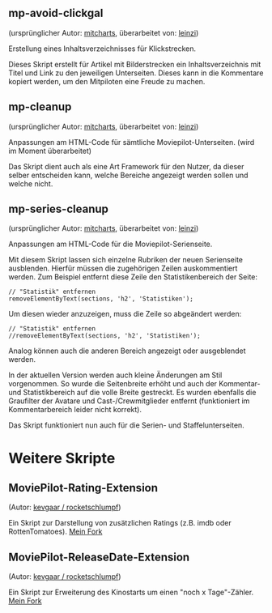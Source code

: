 ## mp-avoid-clickgal
(ursprünglicher Autor: [mitcharts](https://github.com/mitcharts), überarbeitet von: [leinzi](https://github.com/Leinzi))

Erstellung eines Inhaltsverzeichnisses für Klickstrecken.

Dieses Skript erstellt für Artikel mit Bilderstrecken ein Inhaltsverzeichnis mit Titel und Link zu den jeweiligen Unterseiten. Dieses kann in die Kommentare kopiert werden, um den Mitpiloten eine Freude zu machen.

## mp-cleanup
(ursprünglicher Autor: [mitcharts](https://github.com/mitcharts), überarbeitet von: [leinzi](https://github.com/Leinzi))

Anpassungen am HTML-Code für sämtliche Moviepilot-Unterseiten. (wird im Moment überarbeitet)

Das Skript dient auch als eine Art Framework für den Nutzer, da dieser selber entscheiden kann, welche Bereiche angezeigt werden sollen und welche nicht.

## mp-series-cleanup
(ursprünglicher Autor: [mitcharts](https://github.com/mitcharts), überarbeitet von: [leinzi](https://github.com/Leinzi))

Anpassungen am HTML-Code für die Moviepilot-Serienseite.

Mit diesem Skript lassen sich einzelne Rubriken der neuen Serienseite ausblenden. Hierfür müssen die zugehörigen Zeilen auskommentiert werden. Zum Beispiel entfernt diese Zeile den Statistikenbereich der Seite:
```
// "Statistik" entfernen
removeElementByText(sections, 'h2', 'Statistiken');
```

Um diesen wieder anzuzeigen, muss die Zeile so abgeändert werden:
```
// "Statistik" entfernen
//removeElementByText(sections, 'h2', 'Statistiken');
```
Analog können auch die anderen Bereich angezeigt oder ausgeblendet werden.

In der aktuellen Version werden auch kleine Änderungen am Stil vorgenommen. So wurde die Seitenbreite erhöht und auch der Kommentar- und Statistikbereich auf die volle Breite gestreckt. Es wurden ebenfalls die Graufilter der Avatare und Cast-/Crewmitglieder entfernt (funktioniert im Kommentarbereich leider nicht korrekt).

Das Skript funktioniert nun auch für die Serien- und Staffelunterseiten.

# Weitere Skripte

## MoviePilot-Rating-Extension
(Autor: [kevgaar / rocketschlumpf](https://github.com/kevgaar))

Ein Skript zur Darstellung von zusätzlichen Ratings (z.B. imdb oder RottenTomatoes).
[Mein Fork](https://github.com/Leinzi/MoviePilot-Rating-Extension)

## MoviePilot-ReleaseDate-Extension
(Autor: [kevgaar / rocketschlumpf](https://github.com/kevgaar))

Ein Skript zur Erweiterung des Kinostarts um einen "noch x Tage"-Zähler.
[Mein Fork](https://github.com/Leinzi/MoviePilot-ReleaseDate-Extension)
